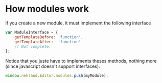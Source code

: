 How modules work
================


If you create a new module, it must implement the following interface
```javascript
var ModuleInterface = {
	getTemplateBefore: 'function',
	getTemplateAfter:  'function'
	// Not complete.
};
```
Notice that you juste have to implements theses methods, nothing more (since javascript doesn't support interfaces).

```javascript
window.nekland.Editor.modules.push(myModule);
```
